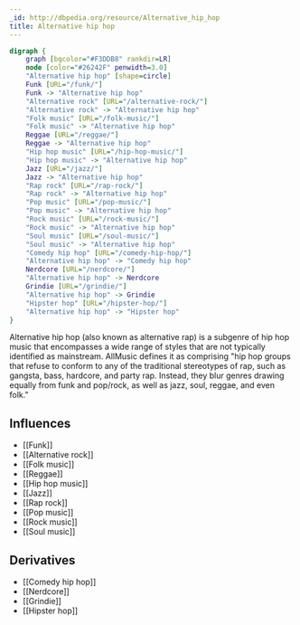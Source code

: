 ```yaml
---
_id: http://dbpedia.org/resource/Alternative_hip_hop
title: Alternative hip hop
---
```


```dot
digraph {
	graph [bgcolor="#F3DDB8" rankdir=LR]
	node [color="#26242F" penwidth=3.0]
	"Alternative hip hop" [shape=circle]
	Funk [URL="/funk/"]
	Funk -> "Alternative hip hop"
	"Alternative rock" [URL="/alternative-rock/"]
	"Alternative rock" -> "Alternative hip hop"
	"Folk music" [URL="/folk-music/"]
	"Folk music" -> "Alternative hip hop"
	Reggae [URL="/reggae/"]
	Reggae -> "Alternative hip hop"
	"Hip hop music" [URL="/hip-hop-music/"]
	"Hip hop music" -> "Alternative hip hop"
	Jazz [URL="/jazz/"]
	Jazz -> "Alternative hip hop"
	"Rap rock" [URL="/rap-rock/"]
	"Rap rock" -> "Alternative hip hop"
	"Pop music" [URL="/pop-music/"]
	"Pop music" -> "Alternative hip hop"
	"Rock music" [URL="/rock-music/"]
	"Rock music" -> "Alternative hip hop"
	"Soul music" [URL="/soul-music/"]
	"Soul music" -> "Alternative hip hop"
	"Comedy hip hop" [URL="/comedy-hip-hop/"]
	"Alternative hip hop" -> "Comedy hip hop"
	Nerdcore [URL="/nerdcore/"]
	"Alternative hip hop" -> Nerdcore
	Grindie [URL="/grindie/"]
	"Alternative hip hop" -> Grindie
	"Hipster hop" [URL="/hipster-hop/"]
	"Alternative hip hop" -> "Hipster hop"
}
```

Alternative hip hop (also known as alternative rap) is a subgenre of hip hop music that encompasses a wide range of styles that are not typically identified as mainstream. AllMusic defines it as comprising "hip hop groups that refuse to conform to any of the traditional stereotypes of rap, such as gangsta, bass, hardcore, and party rap. Instead, they blur genres drawing equally from funk and pop/rock, as well as jazz, soul, reggae, and even folk."

## Influences

- [[Funk]]
- [[Alternative rock]]
- [[Folk music]]
- [[Reggae]]
- [[Hip hop music]]
- [[Jazz]]
- [[Rap rock]]
- [[Pop music]]
- [[Rock music]]
- [[Soul music]]

## Derivatives

- [[Comedy hip hop]]
- [[Nerdcore]]
- [[Grindie]]
- [[Hipster hop]]
